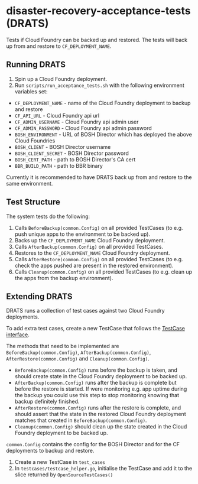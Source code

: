 # disaster-recovery-acceptance-tests (DRATS)

Tests if Cloud Foundry can be backed up and restored. The tests will back up from and restore to `CF_DEPLOYMENT_NAME`.

## Running DRATS

1. Spin up a Cloud Foundry deployment.
1. Run `scripts/run_acceptance_tests.sh` with the following environment variables set:
  * `CF_DEPLOYMENT_NAME` - name of the Cloud Foundry deployment to backup and restore
  * `CF_API_URL` - Cloud Foundry api url
  * `CF_ADMIN_USERNAME` - Cloud Foundry api admin user
  * `CF_ADMIN_PASSWORD` - Cloud Foundry api admin password
  * `BOSH_ENVIRONMENT` - URL of BOSH Director which has deployed the above Cloud Foundries
  * `BOSH_CLIENT` - BOSH Director username
  * `BOSH_CLIENT_SECRET` - BOSH Director password
  * `BOSH_CERT_PATH` - path to BOSH Director's CA cert
  * `BBR_BUILD_PATH` - path to BBR binary

Currently it is recommended to have DRATS back up from and restore to the same environment.

## Test Structure

The system tests do the following:

1. Calls `BeforeBackup(common.Config)` on all provided TestCases (to e.g. push unique apps to the environment to be backed up).
1. Backs up the `CF_DEPLOYMENT_NAME` Cloud Foundry deployment.
1. Calls `AfterBackup(common.Config)` on all provided TestCases.
1. Restores to the `CF_DEPLOYMENT_NAME` Cloud Foundry deployment.
1. Calls `AfterRestore(common.Config)` on all provided TestCases (to e.g. check the apps pushed are present in the restored environment).
1. Calls `Cleanup(common.Config)` on all provided TestCases (to e.g. clean up the apps from the backup environment).

## Extending DRATS

DRATS runs a collection of test cases against two Cloud Foundry deployments.

To add extra test cases, create a new TestCase that follows the [TestCase interface](https://github.com/cloudfoundry-incubator/disaster-recovery-acceptance-tests/blob/master/runner/testcase.go).

The methods that need to be implemented are `BeforeBackup(common.Config)`, `AfterBackup(common.Config)`, `AfterRestore(common.Config)` and `Cleanup(common.Config)`.

* `BeforeBackup(common.Config)` runs before the backup is taken, and should create state in the Cloud Foundry deployment to be backed up.
* `AfterBackup(common.Config)` runs after the backup is complete but before the restore is started. If were monitoring e.g. app uptime during the backup you could use this step to stop monitoring knowing that backup definitely finished.
* `AfterRestore(common.Config)` runs after the restore is complete, and should assert that the state in the restored Cloud Foundry deployment matches that created in `BeforeBackup(common.Config)`.
* `Cleanup(common.Config)` should clean up the state created in the Cloud Foundry deployment to be backed up.

`common.Config` contains the config for the BOSH Director and for the CF deployments to backup and restore.

1. Create a new TestCase in `test_cases`
1. In `testcases/testcase_helper.go`, initialise the TestCase and add it to the slice returned by `OpenSourceTestCases()`
